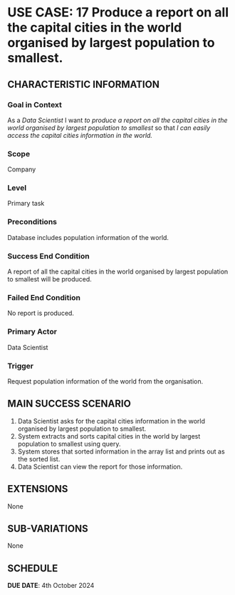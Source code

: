 # USE CASE: 17 Produce a report on all the capital cities in the world organised by largest population to smallest.

## CHARACTERISTIC INFORMATION

### Goal in Context

As a *Data Scientist* I want *to produce a report on all the capital cities in the world organised by largest population to smallest* so that *I can easily access the capital cities information in the world.*

### Scope

Company

### Level

Primary task

### Preconditions

Database includes population information of the world.

### Success End Condition

A report of all the capital cities in the world organised by largest population to smallest will be produced.

### Failed End Condition

No report is produced.

### Primary Actor

Data Scientist

### Trigger

Request population information of the world from the organisation.

## MAIN SUCCESS SCENARIO

1. Data Scientist asks for the capital cities information in the world organised by largest population to smallest.
2. System extracts and sorts capital cities in the world by largest population to smallest using query.
3. System stores that sorted information in the array list and prints out as the sorted list.
4. Data Scientist can view the report for those information.

## EXTENSIONS

None

## SUB-VARIATIONS

None

## SCHEDULE

**DUE DATE**: 4th October 2024